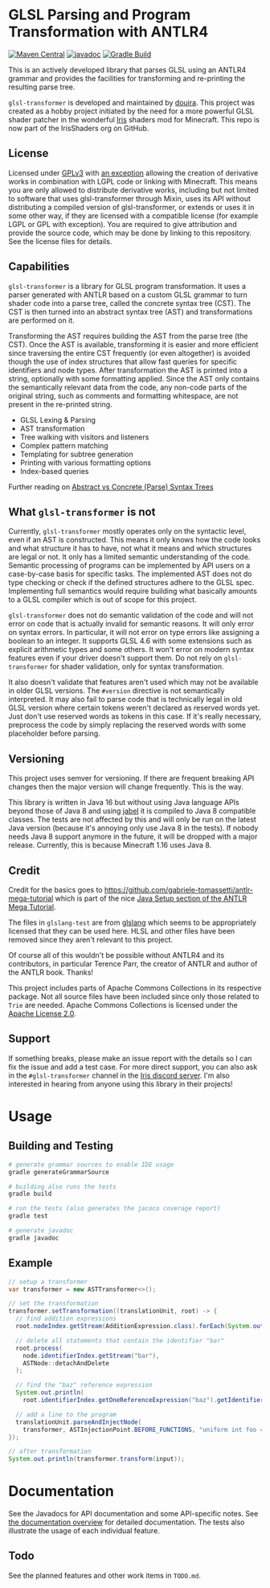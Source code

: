 # GLSL Parsing and Program Transformation with ANTLR4

[![Maven Central](https://maven-badges.herokuapp.com/maven-central/io.github.douira/glsl-transformer/badge.svg)](https://maven-badges.herokuapp.com/maven-central/io.github.douira/glsl-transformer)
[![javadoc](https://javadoc.io/badge2/io.github.douira/glsl-transformer/javadoc.svg)](https://javadoc.io/doc/io.github.douira/glsl-transformer)
[![Gradle Build](https://github.com/douira/glsl-transformer/actions/workflows/gradle.yml/badge.svg)](https://github.com/douira/glsl-transformer/actions/workflows/gradle.yml)

This is an actively developed library that parses GLSL using an ANTLR4 grammar and provides the facilities for transforming and re-printing the resulting parse tree.

`glsl-transformer` is developed and maintained by [douira](https://github.com/douira). This project was created as a hobby project initiated by the need for a more powerful GLSL shader patcher in the wonderful [Iris](https://github.com/IrisShaders/Iris/) shaders mod for Minecraft. This repo is now part of the IrisShaders org on GitHub.

## License

Licensed under [GPLv3](LICENSE) with [an exception](LICENSE.EXCEPTION) allowing the creation of derivative works in combination with LGPL code or linking with Minecraft. This means you are only allowed to distribute derivative works, including but not limited to software that uses glsl-transformer through Mixin, uses its API without distributing a compiled version of glsl-transformer, or extends or uses it in some other way, if they are licensed with a compatible license (for example LGPL or GPL with exception). You are required to give attribution and provide the source code, which may be done by linking to this repository. See the license files for details.

## Capabilities

`glsl-transformer` is a library for GLSL program transformation. It uses a parser generated with ANTLR based on a custom GLSL grammar to turn shader code into a parse tree, called the concrete syntax tree (CST). The CST is then turned into an abstract syntax tree (AST) and transformations are performed on it.

Transforming the AST requires building the AST from the parse tree (the CST). Once the AST is available, transforming it is easier and more efficient since traversing the entire CST frequently (or even altogether) is avoided though the use of index structures that allow fast queries for specific identifiers and node types. After transformation the AST is printed into a string, optionally with some formatting applied. Since the AST only contains the semantically relevant data from the code, any non-code parts of the original string, such as comments and formatting whitespace, are not present in the re-printed string.

- GLSL Lexing & Parsing
- AST transformation
- Tree walking with visitors and listeners
- Complex pattern matching
- Templating for subtree generation
- Printing with various formatting options
- Index-based queries

Further reading on [Abstract vs Concrete (Parse) Syntax Trees](https://eli.thegreenplace.net/2009/02/16/abstract-vs-concrete-syntax-trees/)

## What `glsl-transformer` is not

Currently, `glsl-transformer` mostly operates only on the syntactic level, even if an AST is constructed. This means it only knows how the code looks and what structure it has to have, not what it means and which structures are legal or not. It only has a limited semantic understanding of the code. Semantic processing of programs can be implemented by API users on a case-by-case basis for specific tasks. The implemented AST does not do type checking or check if the defined structures adhere to the GLSL spec. Implementing full semantics would require building what basically amounts to a GLSL compiler which is out of scope for this project.

`glsl-transformer` does not do semantic validation of the code and will not error on code that is actually invalid for semantic reasons. It will only error on syntax errors. In particular, it will not error on type errors like assigning a boolean to an integer. It supports GLSL 4.6 with some extensions such as explicit arithmetic types and some others. It won't error on modern syntax features even if your driver doesn't support them. Do not rely on `glsl-transformer` for shader validation, only for syntax transformation.

It also doesn't validate that features aren't used which may not be available in older GLSL versions. The `#version` directive is not semantically interpreted. It may also fail to parse code that is technically legal in old GLSL version where certain tokens weren't declared as reserved words yet. Just don't use reserved words as tokens in this case. If it's really necessary, preprocess the code by simply replacing the reserved words with some placeholder before parsing.

## Versioning

This project uses semver for versioning. If there are frequent breaking API changes then the major version will change frequently. This is the way.

This library is written in Java 16 but without using Java language APIs beyond those of Java 8 and using [jabel](https://github.com/bsideup/jabel) it is compiled to Java 8 compatible classes. The tests are not affected by this and will only be run on the latest Java version (because it's annoying only use Java 8 in the tests). If nobody needs Java 8 support anymore in the future, it will be dropped with a major release. Currently, this is because Minecraft 1.16 uses Java 8.

## Credit

Credit for the basics goes to https://github.com/gabriele-tomassetti/antlr-mega-tutorial which is part of the nice [Java Setup section of the ANTLR Mega Tutorial](https://tomassetti.me/antlr-mega-tutorial/#java-setup).

The files in `glslang-test` are from [glslang](https://github.com/KhronosGroup/glslang/tree/master/Test) which seems to be appropriately licensed that they can be used here. HLSL and other files have been removed since they aren't relevant to this project.

Of course all of this wouldn't be possible without ANTLR4 and its contributors, in particular Terence Parr, the creator of ANTLR and author of the ANTLR book. Thanks!

This project includes parts of Apache Commons Collections in its respective package. Not all source files have been included since only those related to `Trie` are needed. Apache Commons Collections is licensed under the [Apache License 2.0](https://www.apache.org/licenses/LICENSE-2.0).

## Support

If something breaks, please make an issue report with the details so I can fix the issue and add a test case. For more direct support, you can also ask in the `#glsl-transformer` channel in the [Iris discord server](https://discord.gg/jQJnav2jPu). I'm also interested in hearing from anyone using this library in their projects!

# Usage

## Building and Testing

```bash
# generate grammar sources to enable IDE usage
gradle generateGrammarSource

# building also runs the tests
gradle build

# run the tests (also generates the jacoco coverage report)
gradle test

# generate javadoc
gradle javadoc
```

## Example

```java
// setup a transformer
var transformer = new ASTTransformer<>();

// set the transformation
transformer.setTransformation((translationUnit, root) -> {
  // find addition expressions
  root.nodeIndex.getStream(AdditionExpression.class).forEach(System.out::println);

  // delete all statements that contain the identifier "bar"
  root.process(
    node.identifierIndex.getStream("bar"),
    ASTNode::detachAndDelete
  );

  // find the "baz" reference expression
  System.out.println(
    root.identifierIndex.getOneReferenceExpression("baz").getIdentifier().getName());

  // add a line to the program
  translationUnit.parseAndInjectNode(
    transformer, ASTInjectionPoint.BEFORE_FUNCTIONS, "uniform int foo = 4;");
});

// after transformation
System.out.println(transformer.transform(input));
```

# Documentation

See the Javadocs for API documentation and some API-specific notes. See [the documentation overview](docs/overview.md) for detailed documentation. The tests also illustrate the usage of each individual feature.

## Todo

See the planned features and other work items in `TODO.md`.
